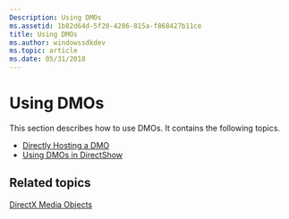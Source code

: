 ```yaml
---
Description: Using DMOs
ms.assetid: 1b82d64d-5f20-4286-815a-f868427b11ce
title: Using DMOs
ms.author: windowssdkdev
ms.topic: article
ms.date: 05/31/2018
---
```


# Using DMOs

This section describes how to use DMOs. It contains the following topics.

-   [Directly Hosting a DMO](directly-hosting-a-dmo.md)
-   [Using DMOs in DirectShow](using-dmos-in-directshow.md)

## Related topics

<dl> <dt>

[DirectX Media Objects](directx-media-objects.md)
</dt> </dl>

 

 



